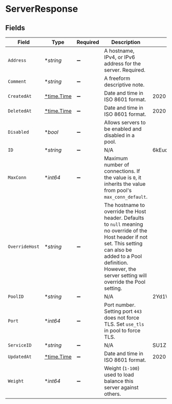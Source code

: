 # ServerResponse


## Fields

| Field                                                                                                                                                                                                                            | Type                                                                                                                                                                                                                             | Required                                                                                                                                                                                                                         | Description                                                                                                                                                                                                                      | Example                                                                                                                                                                                                                          |
| -------------------------------------------------------------------------------------------------------------------------------------------------------------------------------------------------------------------------------- | -------------------------------------------------------------------------------------------------------------------------------------------------------------------------------------------------------------------------------- | -------------------------------------------------------------------------------------------------------------------------------------------------------------------------------------------------------------------------------- | -------------------------------------------------------------------------------------------------------------------------------------------------------------------------------------------------------------------------------- | -------------------------------------------------------------------------------------------------------------------------------------------------------------------------------------------------------------------------------- |
| `Address`                                                                                                                                                                                                                        | **string*                                                                                                                                                                                                                        | :heavy_minus_sign:                                                                                                                                                                                                               | A hostname, IPv4, or IPv6 address for the server. Required.                                                                                                                                                                      |                                                                                                                                                                                                                                  |
| `Comment`                                                                                                                                                                                                                        | **string*                                                                                                                                                                                                                        | :heavy_minus_sign:                                                                                                                                                                                                               | A freeform descriptive note.                                                                                                                                                                                                     |                                                                                                                                                                                                                                  |
| `CreatedAt`                                                                                                                                                                                                                      | [*time.Time](https://pkg.go.dev/time#Time)                                                                                                                                                                                       | :heavy_minus_sign:                                                                                                                                                                                                               | Date and time in ISO 8601 format.                                                                                                                                                                                                | 2020-04-09T18:14:30Z                                                                                                                                                                                                             |
| `DeletedAt`                                                                                                                                                                                                                      | [*time.Time](https://pkg.go.dev/time#Time)                                                                                                                                                                                       | :heavy_minus_sign:                                                                                                                                                                                                               | Date and time in ISO 8601 format.                                                                                                                                                                                                | 2020-04-09T18:14:30Z                                                                                                                                                                                                             |
| `Disabled`                                                                                                                                                                                                                       | **bool*                                                                                                                                                                                                                          | :heavy_minus_sign:                                                                                                                                                                                                               | Allows servers to be enabled and disabled in a pool.                                                                                                                                                                             |                                                                                                                                                                                                                                  |
| `ID`                                                                                                                                                                                                                             | **string*                                                                                                                                                                                                                        | :heavy_minus_sign:                                                                                                                                                                                                               | N/A                                                                                                                                                                                                                              | 6kEuoknxiaDBCLiAjKqyXq                                                                                                                                                                                                           |
| `MaxConn`                                                                                                                                                                                                                        | **int64*                                                                                                                                                                                                                         | :heavy_minus_sign:                                                                                                                                                                                                               | Maximum number of connections. If the value is `0`, it inherits the value from pool's `max_conn_default`.                                                                                                                        |                                                                                                                                                                                                                                  |
| `OverrideHost`                                                                                                                                                                                                                   | **string*                                                                                                                                                                                                                        | :heavy_minus_sign:                                                                                                                                                                                                               | The hostname to override the Host header. Defaults to `null` meaning no override of the Host header if not set. This setting can also be added to a Pool definition. However, the server setting will override the Pool setting. |                                                                                                                                                                                                                                  |
| `PoolID`                                                                                                                                                                                                                         | **string*                                                                                                                                                                                                                        | :heavy_minus_sign:                                                                                                                                                                                                               | N/A                                                                                                                                                                                                                              | 2Yd1WfiCBPENLloXfXmlO                                                                                                                                                                                                            |
| `Port`                                                                                                                                                                                                                           | **int64*                                                                                                                                                                                                                         | :heavy_minus_sign:                                                                                                                                                                                                               | Port number. Setting port `443` does not force TLS. Set `use_tls` in pool to force TLS.                                                                                                                                          |                                                                                                                                                                                                                                  |
| `ServiceID`                                                                                                                                                                                                                      | **string*                                                                                                                                                                                                                        | :heavy_minus_sign:                                                                                                                                                                                                               | N/A                                                                                                                                                                                                                              | SU1Z0isxPaozGVKXdv0eY                                                                                                                                                                                                            |
| `UpdatedAt`                                                                                                                                                                                                                      | [*time.Time](https://pkg.go.dev/time#Time)                                                                                                                                                                                       | :heavy_minus_sign:                                                                                                                                                                                                               | Date and time in ISO 8601 format.                                                                                                                                                                                                | 2020-04-09T18:14:30Z                                                                                                                                                                                                             |
| `Weight`                                                                                                                                                                                                                         | **int64*                                                                                                                                                                                                                         | :heavy_minus_sign:                                                                                                                                                                                                               | Weight (`1-100`) used to load balance this server against others.                                                                                                                                                                |                                                                                                                                                                                                                                  |